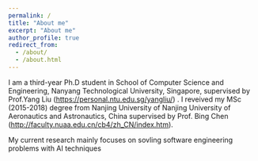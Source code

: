 ```yaml
---
permalink: /
title: "About me"
excerpt: "About me"
author_profile: true
redirect_from: 
  - /about/
  - /about.html
---
```


I am a third-year Ph.D student in School of Computer Science and Engineering, Nanyang Technological University, Singapore, supervised by Prof.Yang Liu (https://personal.ntu.edu.sg/yangliu/) . I reveived my MSc (2015-2018) degree from Nanjing University of Nanjing University of Aeronautics and Astronautics, China supervised by Prof. Bing Chen (http://faculty.nuaa.edu.cn/cb4/zh_CN/index.htm). 

My current research mainly focuses on sovling software engineering problems with AI techniques 
